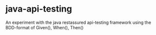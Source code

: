 # java-api-testing

An experiment with the java restassured api-testing framework using the BDD-format of Given(), When(), Then()
